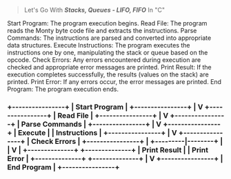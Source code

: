> Let's Go With __*Stacks, Queues - LIFO, FIFO*__ In "C"

<p>
Start Program: The program execution begins.
Read File: The program reads the Monty byte code file and extracts the instructions.
Parse Commands: The instructions are parsed and converted into appropriate data structures.
Execute Instructions: The program executes the instructions one by one, manipulating the stack or queue based on the opcode.
Check Errors: Any errors encountered during execution are checked and appropriate error messages are printed.
Print Result: If the execution completes successfully, the results (values on the stack) are printed.
Print Error: If any errors occur, the error messages are printed.
End Program: The program execution ends.
</p>

<h3>
									  +----------------+
									  | Start Program  |
									  +----------------+
												|
												V
									  +----------------+
									  | Read File      |
									  +----------------+
												|
												V
									  +----------------+
									  | Parse Commands |
									  +----------------+
												|
												V
									  +----------------+
									  | Execute        |
									  | Instructions   |
									  +----------------+
												|
												V
									  +----------------+
									  | Check Errors   |
									  +----------------+
												|
										+---------|--------+
										|                   |
										V                   |
							 +--------------+       +--------------+
							 | Print Result |       | Print Error  |
							 +--------------+       +--------------+
												|
												V
									  +----------------+
									  | End Program    |
									  +----------------+
</h3>
